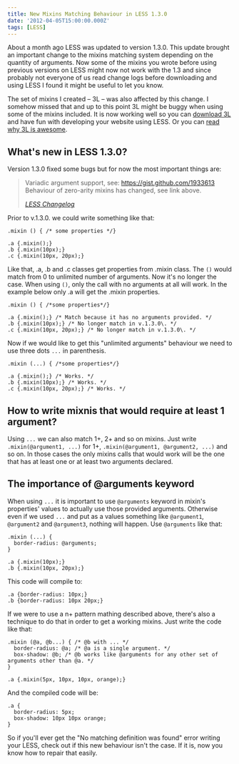 ```yaml
---
title: New Mixins Matching Behaviour in LESS 1.3.0
date: '2012-04-05T15:00:00.000Z'
tags: [LESS]
---
```


About a month ago LESS was updated to version 1.3.0. This update brought an important change to the mixins matching system depending on the quantity of arguments. Now some of the mixins you wrote before using previous versions on LESS might now not work with the 1.3 and since probably not everyone of us read change logs before downloading and using LESS I found it might be useful to let you know.

The set of mixins I created – 3L – was also affected by this change. I somehow missed that and up to this point 3L might be buggy when using some of the mixins included. It is now working well so you can [download 3L](http://mateuszkocz.github.com/3l/) and have fun with developing your website using LESS. Or you can [read why 3L is awesome](/3l-the-grat-collection-of-mixins-for-less-introduction").

## What's new in LESS 1.3.0?

Version 1.3.0 fixed some bugs but for now the most important things are:

> Variadic argument support, see: https://gist.github.com/1933613  
> Behaviour of zero-arity mixins has changed, see link above.
> 
> <cite>[LESS Changelog](https://github.com/cloudhead/less.js/blob/master/CHANGELOG)</cite>

Prior to v.1.3.0. we could write something like that:

```less
.mixin () { /* some properties */}

.a {.mixin();}
.b {.mixin(10px);}
.c {.mixin(10px, 20px);}
```

Like that, .a, .b and .c classes get properties from .mixin class. The `()` would match from 0 to unlimited number of arguments. Now it's no longer the case. When using `()`, only the call with no arguments at all will work. In the example below only .a will get the .mixin properties.

```less
.mixin () { /*some properties*/}

.a {.mixin();} /* Match because it has no arguments provided. */
.b {.mixin(10px);} /* No longer match in v.1.3.0\. */
.c {.mixin(10px, 20px);} /* No longer match in v.1.3.0\. */
```

Now if we would like to get this "unlimited arguments" behaviour we need to use three dots `...` in parenthesis.

```less
.mixin (...) { /*some properties*/}

.a {.mixin();} /* Works. */
.b {.mixin(10px);} /* Works. */
.c {.mixin(10px, 20px);} /* Works. */
```

## How to write mixnis that would require at least 1 argument?

Using `...` we can also match 1+, 2+ and so on mixins. Just write `.mixin(@argument1, ...)` for 1+, `.mixin(@argument1, @argument2, ...)` and so on. In those cases the only mixins calls that would work will be the one that has at least one or at least two arguments declared.

## The importance of @arguments keyword

When using `...` it is important to use `@arguments` keyword in mixin's properties' values to actually use those provided arguments. Otherwise even if we used `...` and put as a values something like `@argument1`, `@argument2` and `@argument3`, nothing will happen. Use `@arguments` like that:

```less
.mixin (...) {
  border-radius: @arguments;
}

.a {.mixin(10px);}
.b {.mixin(10px, 20px);}
```

This code will compile to:

```less
.a {border-radius: 10px;}
.b {border-radius: 10px 20px;}
```

If we were to use a n+ pattern mathing described above, there's also a technique to do that in order to get a working mixins. Just write the code like that:

```less
.mixin (@a, @b...) { /* @b with ... */
  border-radius: @a; /* @a is a single argument. */
  box-shadow: @b; /* @b works like @arguments for any other set of arguments other than @a. */
}

.a {.mixin(5px, 10px, 10px, orange);}
```

And the compiled code will be:

```less
.a {
  border-radius: 5px;
  box-shadow: 10px 10px orange;
}
```

So if you'll ever get the "No matching definition was found" error writing your LESS, check out if this new behaviour isn't the case. If it is, now you know how to repair that easily.
